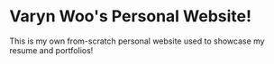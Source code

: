 # Varyn Woo's Personal Website!
This is my own from-scratch personal website used to showcase my resume and portfolios!
